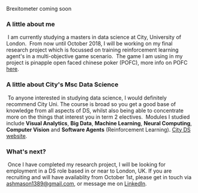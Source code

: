 Brexitometer coming soon

### A little about me
​
I am currently studying a masters in data science at City, University of London.
​
From now until October 2018, I will be working on my final research project which is focussed on training reinforcement learning agent's in a multi-objective game scenario. 
​
The game I am using in my project is pinapple open faced chinese poker (POFC), more info on POFC [here](https://en.wikipedia.org/wiki/Open-face_Chinese_poker).
​
### A little about City's Msc Data Science
​
To anyone interested in studying data science, I would definitely recommend City Uni. The course is broad so you get a good base of knowledge from all aspects of DS, whilst also being able to concentrate more on the things that interest you in term 2 electives. 
​
Modules I studied include **Visual Analytics**, **Big Data**, **Machine Learning**, **Neural Computing**, **Computer Vision** and **Software Agents** (Reinforcement Learning). [City DS website](https://www.city.ac.uk/courses/postgraduate/data-science-msc).
​
### What's next?
​
Once I have completed my research project, I will be looking for employment in a DS role based in or near to London, UK. If you are recruiting and will have availablity from October 1st, please get in touch via ashmason1389@gmail.com, or message me on [LinkedIn](https://www.linkedin.com/in/ashley-mason-938104112/).
